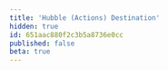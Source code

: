 ```yaml
---
title: 'Hubble (Actions) Destination'
hidden: true
id: 651aac880f2c3b5a8736e0cc
published: false
beta: true
---
```

